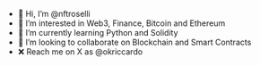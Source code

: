 - 👋 Hi, I’m @nftroselli
- 👀 I’m interested in Web3, Finance, Bitcoin and Ethereum
- 🌱 I’m currently learning Python and Solidity
- 🧱 I’m looking to collaborate on Blockchain and Smart Contracts
- ❌ Reach me on X as @okriccardo
